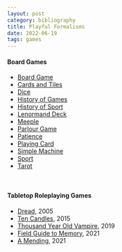 ```yaml
---
layout: post
category: bibliography
title: Playful Formalisms
date: 2022-06-19
tags: games
---
```


#### Board Games

* [Board Game](https://en.wikipedia.org/wiki/Board_game)
* [Cards and Tiles](https://en.wikipedia.org/wiki/List_of_traditional_card_and_tile_packs)
* [Dice](https://en.wikipedia.org/wiki/Dice)
* [History of Games](https://en.wikipedia.org/wiki/History_of_games)
* [History of Sport](https://en.wikipedia.org/wiki/History_of_sport)
* [Lenormand Deck](https://en.wikipedia.org/wiki/Johann_Kaspar_Hechtel)
* [Meeple](https://en.wiktionary.org/wiki/meeple)
* [Parlour Game](https://en.wikipedia.org/wiki/Parlour_game)
* [Patience](https://en.wikipedia.org/wiki/Patience_(game))
* [Playing Card](https://en.wikipedia.org/wiki/Playing_card)
* [Simple Machine](https://www.britannica.com/technology/simple-machine)
* [Sport](https://en.wikipedia.org/wiki/Sport)
* [Tarot](https://en.wikipedia.org/wiki/Tarot)

<br>


#### Tabletop Roleplaying Games

* [Dread](https://en.wikipedia.org/wiki/Dread_(role-playing_game)), 2005
* [Ten Candles](https://cavalrygames.com/ten-candles), 2015
* [Thousand Year Old Vampire](https://thousandyearoldvampire.com/), 2019
* [Field Guide to Memory](https://jeeyonshim.itch.io/field-guide-to-memory), 2021
* [A Mending](https://shingyinkhor.bigcartel.com/product/a-mending), 2021
